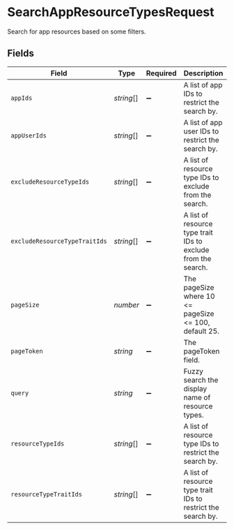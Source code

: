 # SearchAppResourceTypesRequest

Search for app resources based on some filters.


## Fields

| Field                                                         | Type                                                          | Required                                                      | Description                                                   |
| ------------------------------------------------------------- | ------------------------------------------------------------- | ------------------------------------------------------------- | ------------------------------------------------------------- |
| `appIds`                                                      | *string*[]                                                    | :heavy_minus_sign:                                            | A list of app IDs to restrict the search by.                  |
| `appUserIds`                                                  | *string*[]                                                    | :heavy_minus_sign:                                            | A list of app user IDs to restrict the search by.             |
| `excludeResourceTypeIds`                                      | *string*[]                                                    | :heavy_minus_sign:                                            | A list of resource type IDs to exclude from the search.       |
| `excludeResourceTypeTraitIds`                                 | *string*[]                                                    | :heavy_minus_sign:                                            | A list of resource type trait IDs to exclude from the search. |
| `pageSize`                                                    | *number*                                                      | :heavy_minus_sign:                                            | The pageSize where 10 <= pageSize <= 100, default 25.         |
| `pageToken`                                                   | *string*                                                      | :heavy_minus_sign:                                            | The pageToken field.                                          |
| `query`                                                       | *string*                                                      | :heavy_minus_sign:                                            | Fuzzy search the display name of resource types.              |
| `resourceTypeIds`                                             | *string*[]                                                    | :heavy_minus_sign:                                            | A list of resource type IDs to restrict the search by.        |
| `resourceTypeTraitIds`                                        | *string*[]                                                    | :heavy_minus_sign:                                            | A list of resource type trait IDs to restrict the search by.  |